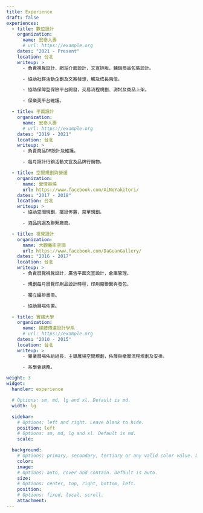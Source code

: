 ```yaml
---
title: Experience
draft: false
experiences:
  - title: 數位設計
    organization:
      name: 宏泰人壽
      # url: https://example.org
    dates: "2021 - Present"
    location: 台北
    writeup: >
      - 負責視覺設計，網站介面設計，文宣排版，輔銷商品包裝設計。

      - 協助社群活動企劃及文案發想，觸及成長兩倍。

      - 協助保障型保險平台開發，交易流程規劃、測試及商品上架。

      - 保樂美平台維護。

  - title: 平面設計
    organization:
      name: 宏泰人壽
      # url: https://example.org
    dates: "2019 - 2021"
    location: 台北
    writeup: >
      - 負責商品DM設計及維護。

      - 每月設計行銷活動文宣及品牌行銷物。

  - title: 空間規劃與營運
    organization:
      name: 愛情串燒
      url: https://www.facebook.com/AiNoYakitori/
    dates: "2017 - 2018"
    location: 台北
    writeup: >
      - 協助空間規劃，擺設佈置，菜單規劃。

      - 酒品挑選及聯繫廠商。

  - title: 視覺設計
    organization:
      name: 大觀藝術空間
      url: https://www.facebook.com/DaGuanGallery/
    dates: "2016 - 2017"
    location: 台北
    writeup: >
      - 負責展覽視覺設計，廣告平面文宣設計，倉庫管理。

      - 規劃每月展覽印刷品設計時程，印刷廠聯繫與發包。

      - 獨立編排畫冊。

      - 協助展場佈置。

  - title: 實踐大學
    organization:
      name: 媒體傳達設計學系
      # url: https://example.org
    dates: "2010 - 2015"
    location: 台北
    writeup: >
      - 畢業展場佈組組長，主導展場空間規劃，佈展與撤展流程規劃及安排。

      - 系學會總務。

weight: 3
widget:
  handler: experience

  # Options: sm, md, lg and xl. Default is md.
  width: lg

  sidebar:
    # Options: left and right. Leave blank to hide.
    position: left
    # Options: sm, md, lg and xl. Default is md.
    scale:

  background:
    # Options: primary, secondary, tertiary or any valid color value. Default is primary.
    color:
    image:
    # Options: auto, cover and contain. Default is auto.
    size:
    # Options: center, top, right, bottom, left.
    position:
    # Options: fixed, local, scroll.
    attachment:
---
```

